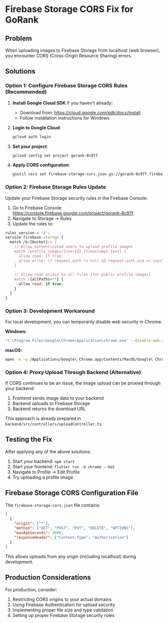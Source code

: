 # Firebase Storage CORS Fix for GoRank

## Problem
When uploading images to Firebase Storage from localhost (web browser), you encounter CORS (Cross-Origin Resource Sharing) errors.

## Solutions

### Option 1: Configure Firebase Storage CORS Rules (Recommended)

1. **Install Google Cloud SDK** if you haven't already:
   - Download from: https://cloud.google.com/sdk/docs/install
   - Follow installation instructions for Windows

2. **Login to Google Cloud**:
   ```bash
   gcloud auth login
   ```

3. **Set your project**:
   ```bash
   gcloud config set project gorank-8c97f
   ```

4. **Apply CORS configuration**:
   ```bash
   gsutil cors set firebase-storage-cors.json gs://gorank-8c97f.firebasestorage.app
   ```

### Option 2: Firebase Storage Rules Update

Update your Firebase Storage security rules in the Firebase Console:

1. Go to Firebase Console: https://console.firebase.google.com/project/gorank-8c97f
2. Navigate to Storage → Rules
3. Update the rules to:

```javascript
rules_version = '2';
service firebase.storage {
  match /b/{bucket}/o {
    // Allow authenticated users to upload profile images
    match /profile_images/{userId}_{timestamp}.{ext} {
      allow read: if true;
      allow write: if request.auth != null && request.auth.uid == userId;
    }
    
    // Allow read access to all files (for public profile images)
    match /{allPaths=**} {
      allow read: if true;
    }
  }
}
```

### Option 3: Development Workaround

For local development, you can temporarily disable web security in Chrome:

**Windows:**
```bash
"C:\Program Files\Google\Chrome\Application\chrome.exe" --disable-web-security --disable-features=VizDisplayCompositor --user-data-dir="C:\temp\chrome-dev"
```

**macOS:**
```bash
open -n -a /Applications/Google\ Chrome.app/Contents/MacOS/Google\ Chrome --args --user-data-dir="/tmp/chrome_dev_test" --disable-web-security
```

### Option 4: Proxy Upload Through Backend (Alternative)

If CORS continues to be an issue, the image upload can be proxied through your backend:

1. Frontend sends image data to your backend
2. Backend uploads to Firebase Storage
3. Backend returns the download URL

This approach is already prepared in `backend/src/controllers/uploadController.ts`.

## Testing the Fix

After applying any of the above solutions:

1. Start your backend: `npm start`
2. Start your frontend: `flutter run -d chrome --hot`
3. Navigate to Profile → Edit Profile
4. Try uploading a profile image

## Firebase Storage CORS Configuration File

The `firebase-storage-cors.json` file contains:
```json
[
  {
    "origin": ["*"],
    "method": ["GET", "POST", "PUT", "DELETE", "OPTIONS"],
    "maxAgeSeconds": 3600,
    "responseHeader": ["Content-Type", "Authorization"]
  }
]
```

This allows uploads from any origin (including localhost) during development.

## Production Considerations

For production, consider:
1. Restricting CORS origins to your actual domains
2. Using Firebase Authentication for upload security
3. Implementing proper file size and type validation
4. Setting up proper Firebase Storage security rules
